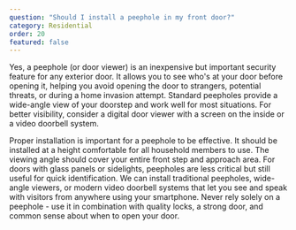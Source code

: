 ```yaml
---
question: "Should I install a peephole in my front door?"
category: Residential
order: 20
featured: false
---
```


Yes, a peephole (or door viewer) is an inexpensive but important security feature for any exterior door. It allows you to see who's at your door before opening it, helping you avoid opening the door to strangers, potential threats, or during a home invasion attempt. Standard peepholes provide a wide-angle view of your doorstep and work well for most situations. For better visibility, consider a digital door viewer with a screen on the inside or a video doorbell system.

Proper installation is important for a peephole to be effective. It should be installed at a height comfortable for all household members to use. The viewing angle should cover your entire front step and approach area. For doors with glass panels or sidelights, peepholes are less critical but still useful for quick identification. We can install traditional peepholes, wide-angle viewers, or modern video doorbell systems that let you see and speak with visitors from anywhere using your smartphone. Never rely solely on a peephole - use it in combination with quality locks, a strong door, and common sense about when to open your door.

